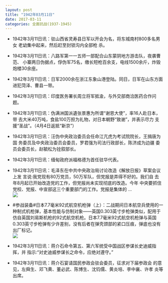 ```yaml
---
layout: post
title: "1942年03月11日"
date: 2017-03-11
categories: 全面抗战(1937-1945)
---
```


<meta name="referrer" content="no-referrer" />

- 1942年3月11日讯：驻山西省灵寿县日军以开会为名，将东城南村800多名男女 老幼集中起来，然后赶至封锁沟内全部枪 杀。 

- 1942年3月11日讯：八路军第一一五师一部配合山东蒙阴地方游击队，夜袭曹范、 小寨两日伪据点，俘伪军75名，缴长短枪百余支，电线1500余斤，炸毁 炮楼30余座。 

- 1942年3月11日讯：日军2000余在浙江东象山港登陆。同日，日军在山东方面进犯菏泽、曹县一带。 

- 1942年3月11日讯：印度医务署长周立将军抵渝，与外交部商洽医药合作问题。 

- 1942年3月11日讯：伪满洲国派遺张景惠为所谓“谢恩大使”，率16人赴日本，带 去大米40万吨，食盐100万担为礼物，对日本朝野“致谢”，并表示尽力 支援“圣战”。（4月4日返抵“新京”） 

- 1942年3月11日讯：汪伪中央政治委员会任命江亢虎为考试院院长，王揖唐为国 务委员及中央政治委员会委员，罗君强为司法行政部长，陈济成为边疆 委员会委员长，赵毓松为铨叙部长。 

- 1942年3月11日讯：缅甸政府派福格德为首任驻华代表。 

- 1942年3月11日讯：毛泽东在中共中央政治局讨论改造《解放日报》草案会议上发 言说:我党现有80万党员，50万军队，但党报是弄得不好的。我们自 去年8月起已开始改造党的工作，但党报尚未实现彻底的改造。今年 中央要抓住党校、党报、中宣部这三个重要部门的工作。党报是集体的  ... <br/><img src="https://wx1.sinaimg.cn/large/aca367d8ly1fdipwcdsivj20c809z3yl.jpg" />

- #参战装备#日本7.7毫米92式航空机枪弹（上）：二战期间日本航空兵使用的一种制式机枪弹，基本性能与仿制对象——英国0.303英寸步枪弹类似，配用于仿自英国刘易斯机枪的92式航空机枪。日本7.7毫米92式航空机枪弹与英国0.303英寸步枪弹有少许差别，没有后者在弹壳颈部的紧口压痕，弹底也没有出厂标记。 <br/><img src="https://wx2.sinaimg.cn/large/aca367d8ly1fdio5vh5bdj20m81fywmi.jpg" />

- 1942年3月11日讯：蒋介石命令第五、第六军统受中国战区参谋长史迪威指挥，并 指示:“对史迪威参谋长之命令，应绝对遵守。” 

- 1942年3月11日讯：蒋介石宴请国民参政会驻会委员，征求对下届参政会 的意见，左舜生、邓飞黄、董必武、陈博生、沈钧儒、黄炎培、李中襄、许孝 炎等出席。 

